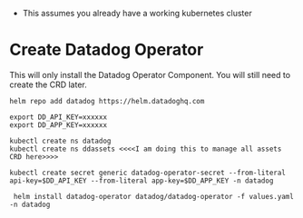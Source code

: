 - This assumes you already have a working kubernetes cluster

# Create Datadog Operator
This will only install the Datadog Operator Component. You will still need to create the CRD later.
```
helm repo add datadog https://helm.datadoghq.com
```
```
export DD_API_KEY=xxxxxx
export DD_APP_KEY=xxxxxx

kubectl create ns datadog
kubectl create ns ddassets <<<<I am doing this to manage all assets CRD here>>>>

kubectl create secret generic datadog-operator-secret --from-literal api-key=$DD_API_KEY --from-literal app-key=$DD_APP_KEY -n datadog
```
```
 helm install datadog-operator datadog/datadog-operator -f values.yaml -n datadog
```